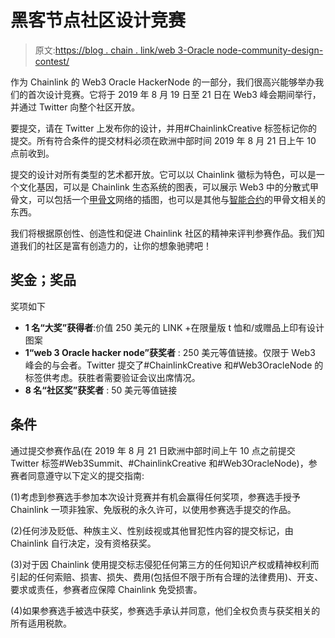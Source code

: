 # 黑客节点社区设计竞赛

> 原文:[https://blog . chain . link/web 3-Oracle node-community-design-contest/](https://blog.chain.link/web3-oraclenode-community-design-contest/)

作为 Chainlink 的 Web3 Oracle HackerNode 的一部分，我们很高兴能够举办我们的首次设计竞赛。它将于 2019 年 8 月 19 日至 21 日在 Web3 峰会期间举行，并通过 Twitter 向整个社区开放。

要提交，请在 Twitter 上发布你的设计，并用#ChainlinkCreative 标签标记你的提交。所有符合条件的提交材料必须在欧洲中部时间 2019 年 8 月 21 日上午 10 点前收到。

提交的设计对所有类型的艺术都开放。它可以以 Chainlink 徽标为特色，可以是一个文化基因，可以是 Chainlink 生态系统的图表，可以展示 Web3 中的分散式甲骨文，可以包括一个[甲骨文](https://chain.link/education/blockchain-oracles)网络的插图，也可以是其他与[智能合约](https://chain.link/education/smart-contracts)的甲骨文相关的东西。

我们将根据原创性、创造性和促进 Chainlink 社区的精神来评判参赛作品。我们知道我们的社区是富有创造力的，让你的想象驰骋吧！

## 奖金；奖品

奖项如下

*   **1 名“大奖”获得者**:价值 250 美元的 LINK +在限量版 t 恤和/或赠品上印有设计图案
*   **1“web 3 Oracle hacker node”获奖者** : 250 美元等值链接。仅限于 Web3 峰会的与会者。Twitter 提交了#ChainlinkCreative 和#Web3OracleNode 的标签供考虑。获胜者需要验证会议出席情况。
*   **8 名“社区奖”获奖者** : 50 美元等值链接

## 条件

通过提交参赛作品(在 2019 年 8 月 21 日欧洲中部时间上午 10 点之前提交 Twitter 标签#Web3Summit、#ChainlinkCreative 和#Web3OracleNode)，参赛者同意遵守以下定义的提交指南:

(1)考虑到参赛选手参加本次设计竞赛并有机会赢得任何奖项，参赛选手授予 Chainlink 一项非独家、免版税的永久许可，以使用参赛选手提交的作品。

(2)任何涉及贬低、种族主义、性别歧视或其他冒犯性内容的提交标记，由 Chainlink 自行决定，没有资格获奖。

(3)对于因 Chainlink 使用提交标志侵犯任何第三方的任何知识产权或精神权利而引起的任何索赔、损害、损失、费用(包括但不限于所有合理的法律费用)、开支、要求或责任，参赛者应保障 Chainlink 免受损害。

(4)如果参赛选手被选中获奖，参赛选手承认并同意，他们全权负责与获奖相关的所有适用税款。